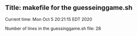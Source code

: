 ## Title: makefile for the guesseinggame.sh
Current time:
Mon Oct 5 20:21:15 EDT 2020
 

Number of lines in the guessinggame.sh file: 
28
